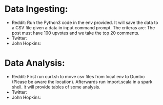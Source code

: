 # Data Ingesting:
 - Reddit: Run the Python3 code in the env provided. It will save the data to a CSV file given a data in input command prompt. The criteras are: The post must have 100 upvotes and we take the top 20 comments.
 - Twitter:
 - John Hopkins:
 
 # Data Analysis:
 - Reddit: First run curl.sh to move csv files from local env to Dumbo (Please be aware the location). Afterwards run import.scala in a spark shell. It will provide tables of some analysis.
 - Twitter:
 - John Hopkins:
